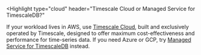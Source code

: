 <script>
    import { Highlight } from "$lib/components"
</script>

<Highlight
  type="cloud"
  header="Timescale Cloud or Managed Service for TimescaleDB?"
>
If your workload lives in AWS, use
[Timescale Cloud](/getting-started/latest/),
built and exclusively operated by Timescale, designed to offer maximum
cost-effectiveness and performance for time-series data. If you need Azure or
GCP, try
[Managed Service for TimescaleDB](/mst/latest/) instead.
</Highlight>
